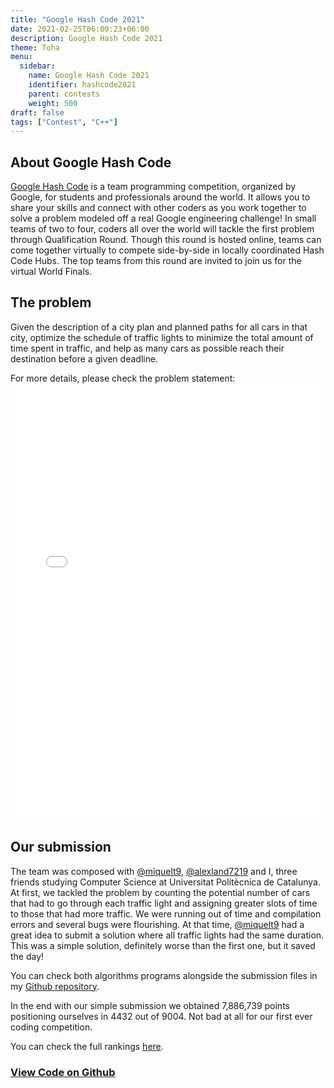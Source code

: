 ```yaml
---
title: "Google Hash Code 2021"
date: 2021-02-25T06:00:23+06:00
description: Google Hash Code 2021
theme: Toha
menu:
  sidebar:
    name: Google Hash Code 2021
    identifier: hashcode2021
    parent: contests
    weight: 500
draft: false
tags: ["Contest", "C++"]
---
```


## About Google Hash Code
[Google Hash Code](https://codingcompetitions.withgoogle.com/hashcode) is a team programming competition, organized by Google, for students and professionals around the world. It allows you to share your skills and connect with other coders as you work together to solve a problem modeled off a real Google engineering challenge! In small teams of two to four, coders all over the world will tackle the first problem through Qualification Round. Though this round is hosted online, teams can come together virtually to compete side-by-side in locally coordinated Hash Code Hubs. The top teams from this round are invited to join us for the virtual World Finals.

## The problem
Given the description of a city plan and planned paths for all cars in that city, optimize the schedule of traffic lights to minimize the total amount of time spent in traffic, and help as many cars as possible reach their destination before a given deadline.

For more details, please check the problem statement:
<embed src="hashcode_2021_online_qualification_round.pdf" width="100%" height="700" type="application/pdf">

## Our submission
The team was composed with [@miquelt9](https://github.com/miquelt9), [@alexland7219](https://github.com/alexland7219) and I, three friends studying Computer Science at Universitat Politècnica de Catalunya. At first, we tackled the problem by counting the potential number of cars that had to go through each traffic light and assigning greater slots of time to those that had more traffic. We were running out of time and compilation errors and several bugs were flourishing. At that time, [@miquelt9](https://github.com/miquelt9) had a great idea to submit a solution where all traffic lights had the same duration. This was a simple solution, definitely worse than the first one, but it saved the day! 

You can check both algorithms programs alongside the submission files in my [<i class="fab fa-github"></i>Github repository](https://github.com/BernatBC/Coding-Competitions/tree/main/GoogleHashCode2021).

In the end with our simple submission we obtained 7,886,739 points positioning ourselves in 4432 out of 9004. Not bad at all for our first ever coding competition.

You can check the full rankings [here](https://codingcompetitions.withgoogle.com/hashcode/archive/2021).


### [View Code on <i class="fab fa-github"></i>Github](https://github.com/BernatBC/Coding-Competitions/tree/main/GoogleHashCode2021)